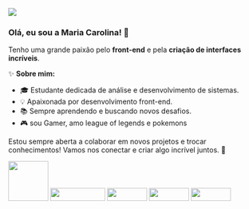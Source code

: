 
![](https://komarev.com/ghpvc/?username=oblipix&color=DEB887)


### Olá, eu sou a Maria Carolina! 👋

Tenho uma grande paixão pelo **front-end** e pela **criação de interfaces incríveis**.



✨ **Sobre mim:**
- 🎓 Estudante dedicada de análise e desenvolvimento de sistemas.
- 💡 Apaixonada por desenvolvimento front-end.
- 📚 Sempre aprendendo e buscando novos desafios.
- 🎮 sou Gamer, amo league of legends e pokemons







Estou sempre aberta a colaborar em novos projetos e trocar conhecimentos! Vamos nos conectar e criar algo incrível juntos. 🚀


<img src="https://img.shields.io/badge/react-%23FFFAFA.svg?style=for-the-badge&logo=react&logoColor=DEB887" style="width: 80px;"> <img src="https://img.shields.io/badge/javascript-%23FFFAFA.svg?style=for-the-badge&logo=javascript&logoColor=DEB887" style="width: 110px; height:26px;"> <img src="https://img.shields.io/badge/html5-%23FFFAFA.svg?style=for-the-badge&logo=html5&logoColor=DEB887" style="width: 80px; height:26px;"> <img src="https://img.shields.io/badge/css3-%23FFFAFA.svg?style=for-the-badge&logo=css3&logoColor=DEB887" style="width: 80px; height:26px"> <img src="https://img.shields.io/badge/-jest-%23FFFAFA?style=for-the-badge&logo=jest&logoColor=DEB887" style="width: 80px; height:26px">


